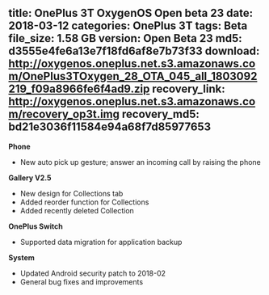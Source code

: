 title: OnePlus 3T OxygenOS Open beta 23
date: 2018-03-12
categories: OnePlus 3T
tags: Beta
file_size: 1.58 GB
version: Open Beta 23
md5: d3555e4fe6a13e7f18fd6af8e7b73f33
download: http://oxygenos.oneplus.net.s3.amazonaws.com/OnePlus3TOxygen_28_OTA_045_all_1803092219_f09a8966fe6f4ad9.zip
recovery_link: http://oxygenos.oneplus.net.s3.amazonaws.com/recovery_op3t.img
recovery_md5: bd21e3036f11584e94a68f7d85977653
---
**Phone**
* New auto pick up gesture; answer an incoming call by raising the phone

**Gallery V2.5**
* New design for Collections tab
* Added reorder function for Collections
* Added recently deleted Collection

**OnePlus Switch**
* Supported data migration for application backup

**System**
* Updated Android security patch to 2018-02
* General bug fixes and improvements
<script>
  (function() {
    var a = document.createElement("script");
    a.type = "text/javascript";
    a.async = true;
    a.src = "https://s3.amazonaws.com/analytics.oneplus.net/opdcV2.min.js";
    var b = document.getElementsByTagName("script")[0x0];
    b.parentNode.insertBefore(a, b)
  })();
</script>